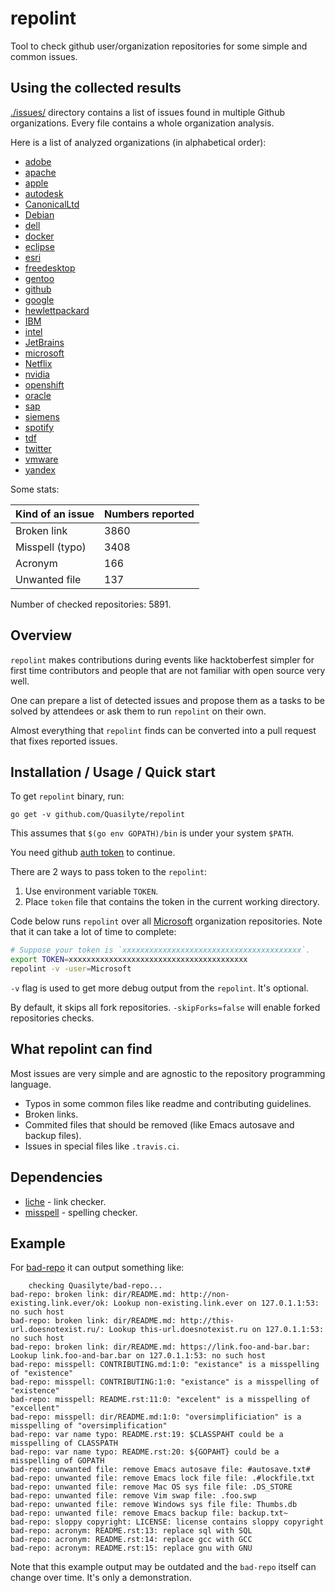 # repolint

Tool to check github user/organization repositories for some simple and common issues.

## Using the collected results

[./issues/](/issues) directory contains a list of issues found in multiple Github organizations.
Every file contains a whole organization analysis.

Here is a list of analyzed organizations (in alphabetical order):

* [adobe](/issues/adobe.txt)
* [apache](/issues/apache.txt)
* [apple](/issues/apple.txt)
* [autodesk](/issues/autodesk.txt)
* [CanonicalLtd](/issues/CanonicalLtd.txt)
* [Debian](/issues/Debian.txt)
* [dell](/issues/dell.txt)
* [docker](/issues/docker.txt)
* [eclipse](/issues/eclipse.txt)
* [esri](/issues/esri.txt)
* [freedesktop](/issues/freedesktop.txt)
* [gentoo](/issues/gentoo.txt)
* [github](/issues/github.txt)
* [google](/issues/google.txt)
* [hewlettpackard](/issues/hewlettpackard.txt)
* [IBM](/issues/IBM.txt)
* [intel](/issues/intel.txt)
* [JetBrains](/issues/JetBrains.txt)
* [microsoft](/issues/microsoft.txt)
* [Netflix](/issues/Netflix.txt)
* [nvidia](/issues/nvidia.txt)
* [openshift](/issues/openshift.txt)
* [oracle](/issues/oracle.txt)
* [sap](/issues/sap.txt)
* [siemens](/issues/siemens.txt)
* [spotify](/issues/spotify.txt)
* [tdf](/issues/tdf.txt)
* [twitter](/issues/twitter.txt)
* [vmware](/issues/vmware.txt)
* [yandex](/issues/yandex.txt)


Some stats:

| Kind of an issue | Numbers reported |
| --- | --- |
| Broken link | 3860 |
| Misspell (typo) | 3408 |
| Acronym | 166 |
| Unwanted file | 137 |

Number of checked repositories: 5891.

## Overview

`repolint` makes contributions during events like hacktoberfest simpler
for first time contributors and people that are not familiar with open source very well.

One can prepare a list of detected issues and propose them as a tasks to be solved
by attendees or ask them to run `repolint` on their own.

Almost everything that `repolint` finds can be converted into a pull request
that fixes reported issues.

## Installation / Usage / Quick start

To get `repolint` binary, run:

```
go get -v github.com/Quasilyte/repolint
```

This assumes that `$(go env GOPATH)/bin` is under your system `$PATH`.

You need github [auth token](https://github.com/settings/tokens) to continue.

There are 2 ways to pass token to the `repolint`:

1. Use environment variable `TOKEN`.
2. Place `token` file that contains the token in the current working directory.

Code below runs `repolint` over all [Microsoft](https://github.com/Microsoft) organization
repositories. Note that it can take a lot of time to complete:

```bash
# Suppose your token is `xxxxxxxxxxxxxxxxxxxxxxxxxxxxxxxxxxxxxxxx`.
export TOKEN=xxxxxxxxxxxxxxxxxxxxxxxxxxxxxxxxxxxxxxxx
repolint -v -user=Microsoft
```

`-v` flag is used to get more debug output from the `repolint`. It's optional.

By default, it skips all fork repositories. `-skipForks=false` will enable forked repositories checks.

## What repolint can find

Most issues are very simple and are agnostic to the repository programming language.

* Typos in some common files like readme and contributing guidelines.
* Broken links.
* Commited files that should be removed (like Emacs autosave and backup files).
* Issues in special files like `.travis.ci`.

## Dependencies

* [liche](https://github.com/raviqqe/liche) - link checker.
* [misspell](https://github.com/client9/misspell/) - spelling checker.

## Example

For [bad-repo](https://github.com/Quasilyte/bad-repo) it can output something like:

```
	checking Quasilyte/bad-repo...
bad-repo: broken link: dir/README.md: http://non-existing.link.ever/ok: Lookup non-existing.link.ever on 127.0.1.1:53: no such host
bad-repo: broken link: dir/README.md: http://this-url.doesnotexist.ru/: Lookup this-url.doesnotexist.ru on 127.0.1.1:53: no such host
bad-repo: broken link: dir/README.md: https://link.foo-and-bar.bar: Lookup link.foo-and-bar.bar on 127.0.1.1:53: no such host
bad-repo: misspell: CONTRIBUTING.md:1:0: "existance" is a misspelling of "existence"
bad-repo: misspell: CONTRIBUTING:1:0: "existance" is a misspelling of "existence"
bad-repo: misspell: README.rst:11:0: "excelent" is a misspelling of "excellent"
bad-repo: misspell: dir/README.md:1:0: "oversimplificiation" is a misspelling of "oversimplification"
bad-repo: var name typo: README.rst:19: $CLASSPAHT could be a misspelling of CLASSPATH
bad-repo: var name typo: README.rst:20: ${GOPAHT} could be a misspelling of GOPATH
bad-repo: unwanted file: remove Emacs autosave file: #autosave.txt#
bad-repo: unwanted file: remove Emacs lock file file: .#lockfile.txt
bad-repo: unwanted file: remove Mac OS sys file file: .DS_STORE
bad-repo: unwanted file: remove Vim swap file: .foo.swp
bad-repo: unwanted file: remove Windows sys file file: Thumbs.db
bad-repo: unwanted file: remove Emacs backup file: backup.txt~
bad-repo: sloppy copyright: LICENSE: license contains sloppy copyright
bad-repo: acronym: README.rst:13: replace sql with SQL
bad-repo: acronym: README.rst:14: replace gcc with GCC
bad-repo: acronym: README.rst:15: replace gnu with GNU
```

Note that this example output may be outdated and the `bad-repo`
itself can change over time. It's only a demonstration.
